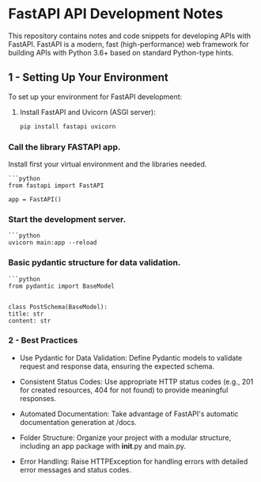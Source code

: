 # FastAPI API Development Notes

This repository contains notes and code snippets for developing APIs with FastAPI. FastAPI is a modern, fast (high-performance) web framework for building APIs with Python 3.6+ based on standard Python-type hints.

## 1 - Setting Up Your Environment

To set up your environment for FastAPI development:

1. Install FastAPI and Uvicorn (ASGI server):

   ```bash
   pip install fastapi uvicorn


### Call the library FASTAPI app.

Install first your virtual environment and the libraries needed. 

    ```python
    from fastapi import FastAPI
  
    app = FastAPI()
    
### Start the development server.

    ```python
    uvicorn main:app --reload


### Basic pydantic structure for data validation.

    ```python
    from pydantic import BaseModel

    
    class PostSchema(BaseModel):
    title: str
    content: str

### 2 - Best Practices

 - Use Pydantic for Data Validation: Define Pydantic models to validate request and response data, ensuring the expected schema.

 - Consistent Status Codes: Use appropriate HTTP status codes (e.g., 201 for created resources, 404 for not found) to provide meaningful responses.

 - Automated Documentation: Take advantage of FastAPI's automatic documentation generation at /docs.

 - Folder Structure: Organize your project with a modular structure, including an app package with __init__.py and main.py.

 - Error Handling: Raise HTTPException for handling errors with detailed error messages and status codes.
